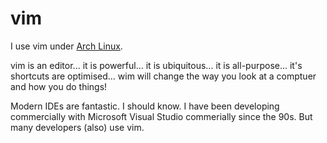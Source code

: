 # vim

I use vim under [Arch Linux](https://github.com/OpcodePete/Arch-Linux).

vim is an editor... it is powerful... it is ubiquitous... it is all-purpose... it's shortcuts are optimised... wim will change the way you look at a comptuer and how you do things!

Modern IDEs are fantastic. I should know. I have been developing commercially with Microsoft Visual Studio commerially since the 90s. But many developers (also) use vim.

